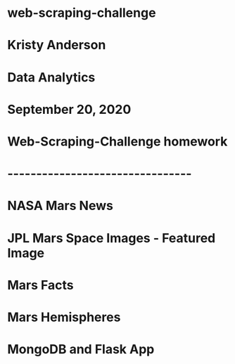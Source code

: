 # web-scraping-challenge

# Kristy Anderson
# Data Analytics
# September 20, 2020
# Web-Scraping-Challenge homework

# --------------------------------

# NASA Mars News


# JPL Mars Space Images - Featured Image



# Mars Facts


# Mars Hemispheres


# MongoDB and Flask App

